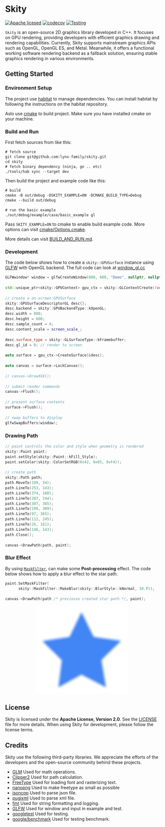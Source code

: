# Skity

[![Apache licesed](https://img.shields.io/badge/License-Apache--2.0-cyan?logo=apache)](https://github.com/lynx-family/skity/blob/main/LICENSE)
[![codecov](https://codecov.io/github/lynx-family/skity/graph/badge.svg?token=QTK6TSRIHU)](https://codecov.io/github/lynx-family/skity)
[![Testing](https://github.com/lynx-family/skity/actions/workflows/ci.yml/badge.svg)](https://github.com/lynx-family/skity/actions/workflows/ci.yml)

`Skity` is an open-source 2D graphics library developed in C++. 
It focuses on GPU rendering, providing developers with efficient graphics drawing and rendering capabilities. 
Currently, Skity supports mainstream graphics APIs such as OpenGL, OpenGL ES, and Metal. 
Meanwhile, it offers a functional working software rendering backend as a fallback solution, ensuring stable graphics rendering in various environments.

## Getting Started

### Environment Setup

The project use [habitat](https://github.com/lynx-family/habitat) to manage dependencies.
You can install habitat by following the instructions on the habitat repository.

Aslo use [cmake](https://cmake.org/) to build project. Make sure you have installed cmake on your machine.

### Build and Run

First fetch sources from like this:

```shell
# fetch source
git clone git@github.com:lynx-family/skity.git
cd skity
# fetch binary dependency (ninja, gn .. etc)
./tools/hab sync --target dev

```

Then build the project and example code like this:

```shell
# build
cmake -B out/debug -DSKITY_EXAMPLE=ON -DCMAKE_BUILD_TYPE=Debug
cmake --build out/debug

# run the basic example
./out/debug/example/case/basic_example gl

```

Pass `SKITY_EXAMPLE=ON` to cmake to enable build example code. More options can visit [cmake/Options.cmake](./cmake/Options.cmake).

More details can visit [BUILD_AND_RUN.md](./docs/BUILD_AND_RUN.md).

### Development

The code below shows how to create a `skity::GPUSurface` instance using [GLFW](https://www.glfw.org/) with OpenGL backend. The full code can look at [window_gl.cc](./example/common/gl/window_gl.cc)

```c++
GLFWwindow* window = glfwCreateWindow(800, 600, "Demo", nullptr, nullptr);

std::unique_ptr<skity::GPUContext> gpu_ctx = skity::GLContextCreate((void*)glfwGetProcAddress);

// create a on-screen GPUSurface
skity::GPUSurfaceDescriptorGL desc{};
desc.backend = skity::GPUBackendType::kOpenGL;
desc.width = 800;
desc.height = 600;
desc.sample_count = 4;
desc.content_scale = screen_scale_;

desc.surface_type = skity::GLSurfaceType::kFramebuffer;
desc.gl_id = 0; // render to screen

auto surface = gpu_ctx->CreateSurface(&desc);

auto canvas = surface->LockCanvas();

// canvas->DrawXXX();

// submit render commands
canvas->Flush();

// present surface contents
surface->Flush();

// swap buffers to display
glfwSwapBuffers(window);

```

### Drawing Path

```c++
// paint controls the color and style when geometry is rendered
skity::Paint paint;
paint.setStyle(skity::Paint::kFill_Style);
paint.setColor(skity::ColorSetRGB(0x42, 0x85, 0xF4));

// create path
skity::Path path;
path.MoveTo(199, 34);
path.LineTo(253, 143);
path.LineTo(374, 160);
path.LineTo(287, 244);
path.LineTo(307, 365);
path.LineTo(199, 309);
path.LineTo(97, 365);
path.LineTo(112, 245);
path.LineTo(26, 161);
path.LineTo(146, 143);
path.Close();

canvas->DrawPath(path, paint);
```

### Blur Effect

By using [`MaskFilter`](./include/skity/effect/mask_filter.hpp), can make some **Post-processing** effect.
The code below shows how to apply a blur effect to the star path.

```c++
paint.SetMaskFilter(
      skity::MaskFilter::MakeBlur(skity::BlurStyle::kNormal, 10.f));

canvas->DrawPath(path /* previouse created star path */, paint);

```

<p align="center">
  <img src="./docs/resources/blur_star.png"  width="300"/>
</p>



## License

Skity is licensed under the **Apache License, Version 2.0**. See the [LICENSE](./LICENSE) file for more details.
When using Skity for development, please follow the license terms.

## Credits

Skity use the following third-party libraries.
We appreciate the efforts of the developers and the open-source community behind these projects.

- [GLM](https://github.com/g-truc/glm) Used for math operations.
- [Clipper2](https://github.com/AngusJohnson/Clipper2) Used for path calculation.
- [FreeType](https://www.freetype.org/) Used for loading font and rasterizing text.
- [nanopng](https://gitlab.com/TSnake41/nanopng) Used to make freetype as small as possible
- [jsoncpp](https://github.com/open-source-parsers/jsoncpp) Used to parse json file.
- [pugixml](https://github.com/zeux/pugixml) Used to parse xml file.
- [fmt](https://github.com/fmtlib/fmt) Used for string formatting and logging.
- [GLFW](https://www.glfw.org/) Used for window and input in example and test.
- [googletest](https://github.com/google/googletest) Used for testing.
- [google/benchmark](https://github.com/google/benchmark) Used for testing benchmark.


